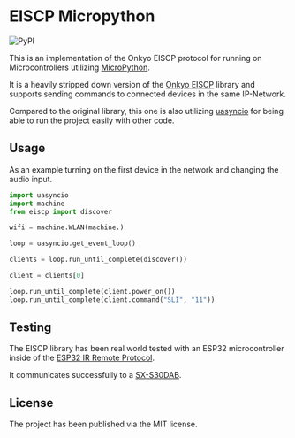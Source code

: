 # EISCP Micropython #

![PyPI](https://img.shields.io/pypi/v/eiscp-micropython)

This is an implementation of the Onkyo EISCP protocol for running on Microcontrollers utilizing [MicroPython](http://www.micropython.org/).

It is a heavily stripped down version of the [Onkyo EISCP](https://github.com/miracle2k/onkyo-eiscp) library and supports
sending commands to connected devices in the same IP-Network.

Compared to the original library, this one is also utilizing [uasyncio](https://docs.micropython.org/en/latest/library/uasyncio.html) for being able to run the project easily with other code.


## Usage ##

As an example turning on the first device in the network and changing the audio input.

```python
import uasyncio
import machine
from eiscp import discover

wifi = machine.WLAN(machine.)

loop = uasyncio.get_event_loop()

clients = loop.run_until_complete(discover())

client = clients[0]

loop.run_until_complete(client.power_on())
loop.run_until_complete(client.command("SLI", "11"))
```


## Testing ##

The EISCP library has been real world tested with an ESP32 microcontroller inside of the [ESP32 IR Remote Protocol](https://github.com/cbrand/esp32-ir-remote).

It communicates successfully to a [SX-S30DAB](https://intl.pioneer-audiovisual.com/products/2ch_components/sx-s30dab/).


## License ##

The project has been published via the MIT license.
